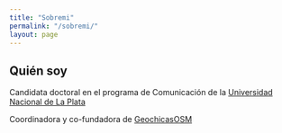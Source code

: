 ```yaml
---
title: "Sobremi"
permalink: "/sobremi/"
layout: page
---
```


## Quién soy

Candidata doctoral en el programa de Comunicación de la [Universidad Nacional de La Plata](https://perio.unlp.edu.ar/posgrado/doctorado/)

Coordinadora y co-fundadora de [GeochicasOSM](https://twitter.com/GeochicasOSM)
